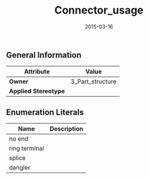 ﻿---
title: Connector_usage
toc: false
type: specs
date: "2015-03-16"
draft: false
specification: KBL
version: 2.4
documentType: "Recommendation"
elementType: Class
classes:
  - Connector_usage
menu_name: kbl-2.4
---


## General Information

| Attribute               | Value |
|-------------------------|-------|
| **Owner**               | 3_Part_structure |
| **Applied Stereotype**  |   |

## Enumeration Literals
| Name          | **Description** |
|---------------|-----------------|
| no end |  |
| ring terminal |  |
| splice |  |
| dangler |  |
